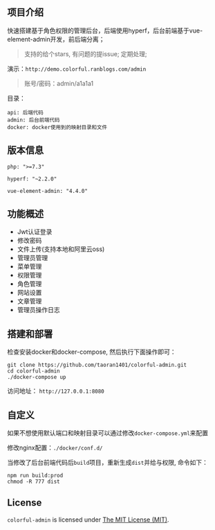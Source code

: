 ## 项目介绍

快速搭建基于角色权限的管理后台，后端使用hyperf，后台前端基于vue-element-admin开发，前后端分离；

> 支持的给个stars, 有问题的提issue; 定期处理;

演示：`http://demo.colorful.ranblogs.com/admin`
> 账号/密码：admin/a1a1a1

目录：
```
api: 后端代码
admin: 后台前端代码
docker: docker使用到的映射目录和文件
```

## 版本信息
```
php: ">=7.3"

hyperf: "~2.2.0"

vue-element-admin: "4.4.0"
```

## 功能概述

- Jwt认证登录
- 修改密码
- 文件上传(支持本地和阿里云oss)
- 管理员管理
- 菜单管理
- 权限管理
- 角色管理
- 网站设置
- 文章管理
- 管理员操作日志

## 搭建和部署

检查安装docker和docker-compose, 然后执行下面操作即可：
```
git clone https://github.com/taoran1401/colorful-admin.git
cd colorful-admin
./docker-compose up
```

访问地址： `http://127.0.0.1:8080`


## 自定义

如果不想使用默认端口和映射目录可以通过修改`docker-compose.yml`来配置

修改nginx配置：`./docker/conf.d/`

当修改了后台前端代码后`build`项目，重新生成`dist`并给与权限, 命令如下：
```
npm run build:prod
chmod -R 777 dist
```

License
------------
`colorful-admin` is licensed under [The MIT License (MIT)](LICENSE).